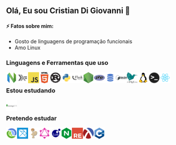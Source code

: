 ## Olá, Eu sou Cristian Di Giovanni 👋

<!-- :brazil: :it: :canada: -->

#### ⚡ Fatos sobre mim:
- Gosto de linguagens de programação funcionais
- Amo Linux


### Linguagens e Ferramentas que uso
<img align="left" title="neovim" alt="neovim" width="30px" src="https://raw.githubusercontent.com/github/explore/2540486f8777ac3afd99d5e37ac7ffc25dd5196a/topics/neovim/neovim.png" />
<img align="left" title="haskell" alt="haskell" width="30px" src="https://raw.githubusercontent.com/github/explore/2540486f8777ac3afd99d5e37ac7ffc25dd5196a/topics/haskell/haskell.png" />
<img align="left" title="javascript" alt="javascript" width="30px" src="https://raw.githubusercontent.com/github/explore/2540486f8777ac3afd99d5e37ac7ffc25dd5196a/topics/javascript/javascript.png" />
<img align="left" title="html" alt="html" width="30px" src="https://raw.githubusercontent.com/github/explore/2540486f8777ac3afd99d5e37ac7ffc25dd5196a/topics/html/html.png" />
<!-- -->
<img align="left" title="rust" alt="rust" width="30px" src="https://raw.githubusercontent.com/github/explore/2540486f8777ac3afd99d5e37ac7ffc25dd5196a/topics/rust/rust.png" />
<img align="left" title="python" alt="python" width="30px" src="https://raw.githubusercontent.com/github/explore/2540486f8777ac3afd99d5e37ac7ffc25dd5196a/topics/python/python.png" />
<img align="left" title="flask" alt="flask" width="30px" src="https://raw.githubusercontent.com/github/explore/2540486f8777ac3afd99d5e37ac7ffc25dd5196a/topics/flask/flask.png" />
<img align="left" title="nodejs" alt="nodejs" width="30px" src="https://raw.githubusercontent.com/github/explore/2540486f8777ac3afd99d5e37ac7ffc25dd5196/topics/nodejs/nodejs.png" />
<img align="left" title="php" alt="php" width="30px" src="https://raw.githubusercontent.com/github/explore/2540486f8777ac3afd99d5e37ac7ffc25dd5196a/topics/php/php.png" />
<img align="left" title="sql" alt="sql" width="30px" src="https://raw.githubusercontent.com/github/explore/2540486f8777ac3afd99d5e37ac7ffc25dd5196a/topics/sql/sql.png" />
<img align="left" title="bash" alt="bash" width="30px" src="https://raw.githubusercontent.com/github/explore/2540486f8777ac3afd99d5e37ac7ffc25dd5196a/topics/bash/bash.png" />
<img align="left" title="latex" alt="latex" width="30px" src="https://raw.githubusercontent.com/github/explore/2540486f8777ac3afd99d5e37ac7ffc25dd5196a/topics/latex/latex.png" />
<img align="left" title="linux" alt="linux" width="30px" src="https://raw.githubusercontent.com/github/explore/2540486f8777ac3afd99d5e37ac7ffc25dd5196a/topics/linux/linux.png" />
<img align="left" title="Terminal" alt="Terminal" width="30px" src="https://raw.githubusercontent.com/github/explore/2540486f8777ac3afd99d5e37ac7ffc25dd5196a/topics/terminal/terminal.png" />
<img align="left" title="react" alt="react" width="30px" src="https://raw.githubusercontent.com/github/explore/2540486f8777ac3afd99d5e37ac7ffc25dd5196a/topics/react/react.png" />

<br />

### Estou estudando
<img align="left" title="mongodb" alt="mongodb" width="30px" src="https://raw.githubusercontent.com/github/explore/2540486f8777ac3afd99d5e37ac7ffc25dd5196a/topics/mongodb/mongodb.png" />




<br />

### Pretendo estudar
<img align="left" title="clojure" alt="clojure" width="30px" src="https://raw.githubusercontent.com/github/explore/2540486f8777ac3afd99d5e37ac7ffc25dd5196a/topics/clojure/clojure.png" />
<img align="left" title="elm" alt="elm" width="30px" src="https://raw.githubusercontent.com/github/explore/2540486f8777ac3afd99d5e37ac7ffc25dd5196a/topics/elm/elm.png" />
<img align="left" title="coq" alt="coq" width="30px" src="https://raw.githubusercontent.com/github/explore/2540486f8777ac3afd99d5e37ac7ffc25dd5196a/topics/coq/coq.png" />
<img align="left" title="graphql" alt="graphql" width="30px" src="https://raw.githubusercontent.com/github/explore/2540486f8777ac3afd99d5e37ac7ffc25dd5196a/topics/graphql/graphql.png" />
<img align="left" title="lua" alt="lua" width="30px" src="https://raw.githubusercontent.com/github/explore/2540486f8777ac3afd99d5e37ac7ffc25dd5196a/topics/lua/lua.png" />
<img align="left" title="nginx" alt="nginx" width="30px" src="https://raw.githubusercontent.com/github/explore/2540486f8777ac3afd99d5e37ac7ffc25dd5196a/topics/nginx/nginx.png" />
<img align="left" title="reason" alt="reason" width="30px" src="https://raw.githubusercontent.com/github/explore/2540486f8777ac3afd99d5e37ac7ffc25dd5196a/topics/reason/reason.png" />
<img align="left" title="racket" alt="racket" width="30px" src="https://raw.githubusercontent.com/github/explore/2540486f8777ac3afd99d5e37ac7ffc25dd5196a/topics/racket/racket.png" />
<img align="left" title="cpp" alt="cpp" width="30px" src="https://raw.githubusercontent.com/github/explore/2540486f8777ac3afd99d5e37ac7ffc25dd5196a/topics/cpp/cpp.png" />

<br />

<!--
**CristianDG/CristianDG** is a ✨ _special_ ✨ repository because its `README.md` (this file) appears on your GitHub profile.

Here are some ideas to get you started:

- 🔭 I’m currently working on ...
- 🌱 I’m currently learning ...
- 👯 I’m looking to collaborate on ...
- 🤔 I’m looking for help with ...
- 💬 Ask me about ...
- 📫 How to reach me: ...
- 😄 Pronouns: ...
- ⚡ Fun fact: ...
-->


